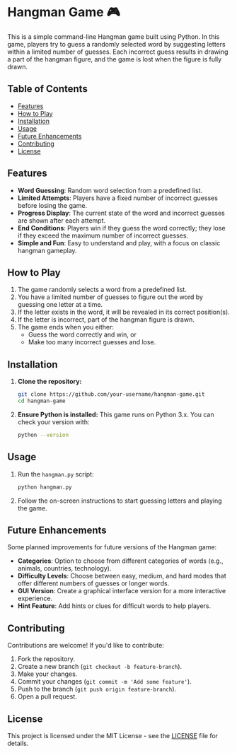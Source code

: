 # Hangman Game 🎮

This is a simple command-line Hangman game built using Python. In this game, players try to guess a randomly selected word by suggesting letters within a limited number of guesses. Each incorrect guess results in drawing a part of the hangman figure, and the game is lost when the figure is fully drawn.

## Table of Contents
- [Features](#features)
- [How to Play](#how-to-play)
- [Installation](#installation)
- [Usage](#usage)
- [Future Enhancements](#future-enhancements)
- [Contributing](#contributing)
- [License](#license)

## Features
- **Word Guessing**: Random word selection from a predefined list.
- **Limited Attempts**: Players have a fixed number of incorrect guesses before losing the game.
- **Progress Display**: The current state of the word and incorrect guesses are shown after each attempt.
- **End Conditions**: Players win if they guess the word correctly; they lose if they exceed the maximum number of incorrect guesses.
- **Simple and Fun**: Easy to understand and play, with a focus on classic hangman gameplay.

## How to Play
1. The game randomly selects a word from a predefined list.
2. You have a limited number of guesses to figure out the word by guessing one letter at a time.
3. If the letter exists in the word, it will be revealed in its correct position(s).
4. If the letter is incorrect, part of the hangman figure is drawn.
5. The game ends when you either:
   - Guess the word correctly and win, or
   - Make too many incorrect guesses and lose.

## Installation

1. **Clone the repository:**

   ```bash
   git clone https://github.com/your-username/hangman-game.git
   cd hangman-game
   ```

2. **Ensure Python is installed:**
   This game runs on Python 3.x. You can check your version with:

   ```bash
   python --version
   ```

## Usage

1. Run the `hangman.py` script:

   ```bash
   python hangman.py
   ```

2. Follow the on-screen instructions to start guessing letters and playing the game.

## Future Enhancements
Some planned improvements for future versions of the Hangman game:
- **Categories**: Option to choose from different categories of words (e.g., animals, countries, technology).
- **Difficulty Levels**: Choose between easy, medium, and hard modes that offer different numbers of guesses or longer words.
- **GUI Version**: Create a graphical interface version for a more interactive experience.
- **Hint Feature**: Add hints or clues for difficult words to help players.

## Contributing
Contributions are welcome! If you'd like to contribute:
1. Fork the repository.
2. Create a new branch (`git checkout -b feature-branch`).
3. Make your changes.
4. Commit your changes (`git commit -m 'Add some feature'`).
5. Push to the branch (`git push origin feature-branch`).
6. Open a pull request.

## License
This project is licensed under the MIT License - see the [LICENSE](LICENSE) file for details.
